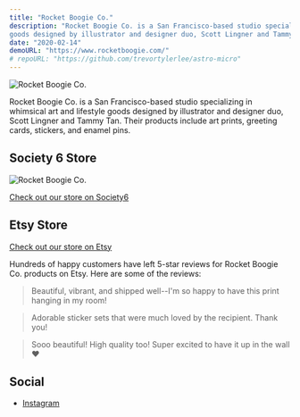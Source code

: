 ```yaml
---
title: "Rocket Boogie Co."
description: "Rocket Boogie Co. is a San Francisco-based studio specializing in whimsical art and lifestyle
goods designed by illustrator and designer duo, Scott Lingner and Tammy T"
date: "2020-02-14"
demoURL: "https://www.rocketboogie.com/"
# repoURL: "https://github.com/trevortylerlee/astro-micro"
---
```




![Rocket Boogie Co.](/rocket-boogie.png)

Rocket Boogie Co. is a San Francisco-based studio specializing in whimsical art and lifestyle goods designed by illustrator and designer duo, Scott Lingner and Tammy Tan. Their products include art prints, greeting cards, stickers, and enamel pins.

## Society 6 Store

![Rocket Boogie Co.](/rocket-boogie-1.png)

[Check out our store on Society6](https://society6.com/rocketboogieco)

## Etsy Store

[Check out our store on Etsy](https://www.etsy.com/shop/RocketBoogieCo)

Hundreds of happy customers have left 5-star reviews for Rocket Boogie Co. products on Etsy. Here are some of the reviews:

> Beautiful, vibrant, and shipped well--I'm so happy to have this print hanging in my room!

> Adorable sticker sets that were much loved by the recipient. Thank you!

> Sooo beautiful! High quality too! Super excited to have it up in the wall ❤️


## Social

- [Instagram](https://www.instagram.com/rocketboogieco/)
